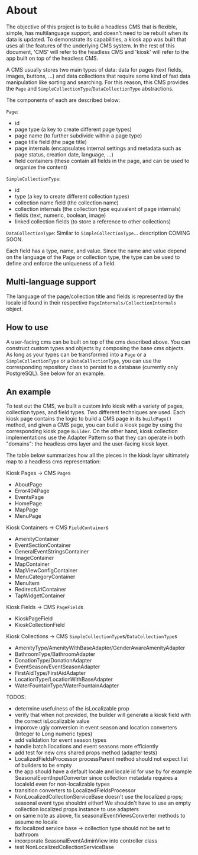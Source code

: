 # About

The objective of this project is to build a headless CMS that is flexible, simple, has multilanguage support, and doesn't need to be rebuilt when its data is updated. To demonstrate its capabilities, a kiosk app was built that uses all the features of the underlying CMS system. In the rest of this document, 'CMS' will refer to the headless CMS and 'kiosk' will refer to the app built on top of the headless CMS.

A CMS usually stores two main types of data: data for pages (text fields, images, buttons, ...) and data collections that require some kind of fast data manipulation like sorting and searching. For this reason, this CMS provides the `Page` and `SimpleCollectionType`/`DataCollectionType` abstractions.

The components of each are described below:

`Page`:
- id
- page type (a key to create different page types) 
- page name (to further subdivide within a page type)
- page title field (the page title)
- page internals (encapsulates internal settings and metadata such as page status, creation date, language, ...)
- field containers (these contain all fields in the page, and can be used to organize the content) 

`SimpleCollectionType`:
- id
- type (a key to create different collection types)
- collection name field (the collection name)
- collection internals (the collection type equivalent of page internals)
- fields (text, numeric, boolean, image)
- linked collection fields (to store a reference to other collections)

`DataCollectionType`:
Similar to `SimpleCollectionType`... description COMING SOON.

Each field has a type, name, and value. Since the name and value depend on the language of the Page or collection type, the type can be used to define and enforce the uniqueness of a field.

## Multi-language support

The language of the page/collection title and fields is represented by the locale id found in their respective `PageInternals/CollectionInternals` object. 

## How to use

A user-facing cms can be built on top of the cms described above. You can construct custom types and objects by composing the base cms objects. As long as your types can be transformed into a `Page` or a `SimpleCollectionType` or a `DataCollectionType`, you can use the corresponding repository class to persist to a database (currently only PostgreSQL). See below for an example. 

## An example

To test out the CMS, we built a custom info kiosk with a variety of pages, collection types, and field types. Two different techniques are used. Each kiosk page contains the logic to build a CMS page in its `buildPage()` method, and given a CMS page, you can build a kiosk page by using the corresponding kiosk page `Builder`. On the other hand, kiosk collection implementations use the Adapter Pattern so that they can operate in both "domains": the headless cms layer and the user-facing kiosk layer. 

The table below summarizes how all the pieces in the kiosk layer ultimately map to a headless cms representation:

Kiosk Pages -> CMS `Page`s
- AboutPage
- Error404Page
- EventsPage
- HomePage
- MapPage
- MenuPage

Kiosk Containers -> CMS `FieldContainer`s 
- AmenityContainer
- EventSectionContainer
- GeneralEventStringsContainer
- ImageContainer
- MapContainer
- MapViewConfigContainer
- MenuCategoryContainer
- MenuItem
- RedirectUrlContainer
- TapWidgetContainer

Kiosk Fields -> CMS `PageField`s
- KioskPageField<T>
- KioskCollectionField<T>

Kiosk Collections -> CMS `SimpleCollectionType`s/`DataCollectionType`s
- AmenityType/AmenityWithBaseAdapter/GenderAwareAmenityAdapter
- BathroomType/BathroomAdapter
- DonationType/DonationAdapter
- EventSeason/EventSeasonAdapter
- FirstAidType/FirstAidAdapter
- LocationType/LocationWithBaseAdapter
- WaterFountainType/WaterFountainAdapter

TODOS:
- determine usefulness of the isLocalizable prop
- verify that when not provided, the builder will generate a kiosk field with the correct isLocalizable value
- imporove ugly conversion in event season and location converters (Integer to Long numeric types)
- add validation for event season types
- handle batch llocations and event seasons more efficiently
- add test for new cms shared props method (adapter tests)
- LocalizedFieldsProcessor processParent method should not expect list of builders to be empty
- the app should have a default locale and locale id for use by for example SeasonalEventInputConverter
since collection metadata requires a localeId even for non-localizable types
- transition converters to LocalizedFieldsProcessor
- NonLocalizedCollectionServiceBase doesn't use the localized props; seasonal event type shouldnt either!
We shouldn't have to use an empty collection localized props instance to use adapters
- on same note as above, fix seasonalEventViewsConverter methods to assume no locale
- fix localized service base -> collection type should not be set to bathroom
- incorporate SeasonalEventAdminView into controller class
- test NonLocalizedCollectionServiceBase